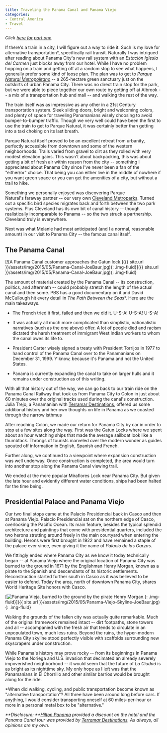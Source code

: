 ```yaml
---
title: Traveling the Panama Canal and Panama Viejo
categories:
- Central America
- Travel
---
```


_Click [here for part one](https://withoutapath.com/panama-city-casco-travel/)._

If there's a train in a city, I will figure out a way to ride it. Such is my love for alternative transportation*, specifically rail transit. Naturally I was intrigued after reading about Panama City's new rail system with an _Estación Iglesia del Carmen_ just blocks away from our hotel. While I have no problem hopping on a train and getting off at a random stop to see what happens, I generally prefer some kind of loose plan. The plan was to get to [_Parque Natural Metropolitano_](http://www.parquemetropolitano.org/) -- a 265-hectare green sanctuary just on the outskirts of urban Panama City. There was no direct train stop for the park, but we were able to piece together our own route by getting off at Albrook -- a mix of a transportation hub and mall -- and walking the rest of the way.

The train itself was as impressive as any other in a 21st Century transportation system. Sleek sliding doors, bright and welcoming colors, and plenty of space for traveling Panamanians wisely choosing to avoid bumper-to-bumper traffic. Though we very well could have been the first to use the train to get to Parque Natural, it was certainly better than getting into a taxi choking on its last breath.

Parque Natural itself proved to be an excellent retreat from urbanity, perfectly accessible from downtown and some of the western neighborhoods. Trails varied from gravel to dirt as they rolled with very modest elevation gains. This wasn't about backpacking, this was about getting a bit of fresh air within reason from the city -- something I appreciated about Panama City since I've never been a fan of the "either/or" choice. That being you can either live in the middle of nowhere if you want green space or you can get the amenities of a city, but without a trail to hike.

Something we personally enjoyed was discovering Parque Natural's faraway partner -- our very own [Cleveland Metroparks](http://www.clevelandmetroparks.com). Turned out a specific bird species migrates back and forth between the two park systems. Plus Cleveland has its own bit of canal history -- though realistically incomparable to Panama -- so the two struck a partnership. Cleveland truly is everywhere.

Next was what Melanie had most anticipated (and I a normal, reasonable amount) in our visit to Panama City -- the famous canal itself.

## **The Panama Canal**

[![A Panama Canal customer approaches the Gatun lock.]({{ site.url }}/assets/img/2015/05/Panama-Canal-JoeBaur.jpg){: .img-fluid}]({{ site.url }}/assets/img/2015/05/Panama-Canal-JoeBaur.jpg){: .img-fluid}

The amount of material created by the Panama Canal -- its construction, politics, and aftermath -- could probably stretch the length of the actual canal and then some. PBS has a good documentary on it and David McCullough hit every detail in _The Path Between the Seas_*. Here are the main takeaways.

 	
  * The French tried it first, failed and then we did it. U-S-A! U-S-A! U-S-A!

 	
  * It was actually all much more complicated than simplistic, nationalistic narratives (such as the one above) offer. A lot of people died and racism dictated the harsh treatment of immigrant West Indian workers to whom the canal owes its life to.

 	
  * President Carter wisely signed a treaty with President Torrijos in 1977 to hand control of the Panama Canal over to the Panamanians on December 31, 1999. Y'know, because it's Panama and not the United States.

 	
  * Panama is currently expanding the canal to take on larger hulls and it remains under construction as of this writing.

With all that history out of the way, we can go back to our train ride on the Panama Canal Railway that took us from Panama City to Colon in just about 60 minutes over the original tracks used during the canal's construction. Julia Trejo, a Panamanian with [Terramar Destinations](http://www.terramardestinations.com/), offered us some additional history and her own thoughts on life in Panama as we coasted through the narrow isthmus

After reaching Colon, we made our return for Panama City by car in order to stop at a few sites along the way. First was the Gatun Locks where we spent about an hour watching ships that made the average sailboat look like a thumbtack. Throngs of tourists marveled over the modern wonder as guides spouted off information in English, Spanish and French.

Further along, we continued to a viewpoint where expansion construction was well underway. Once construction is completed, the area would turn into another stop along the Panama Canal viewing trail.

We ended at the more popular Miraflores Lock near Panama City. But given the late hour and evidently different water conditions, ships had been halted for the time being.

## **Presidential Palace and Panama Viejo**

Our two final stops came at the Palacio Presidencial back in Casco and then at Panama Viejo. Palacio Presidencial sat on the northern edge of Casco, overlooking the Pacific Ocean. Its main feature, besides the typical splendid architecture and paintings that come with presidential quarters, included the two herons strutting around freely in the main courtyard when entering the building. Herons were first brought in 1922 and have remained a staple of the palace ever since, even giving it the name of _Palacio de las Garzas_.

We fittingly ended where Panama City as we know it today technically began -- at Panama Viejo where the original location of Panama City was burned to the ground in 1671 by the Englishman Henry Morgan, known as a pirate to the Spanish and descendants of its historic settlements. Reconstruction started further south in Casco as it was believed to be easier to defend. Today the area, north of downtown Panama City, shares World Heritage Site honors with Casco.

[![Panama Vieja, burned to the ground by the pirate Henry Morgan.](/wp-content/uploads/2015/05/_d_improd_/Panama-Viejo-Skyline-JoeBaur-1024x683_f_improf_672x448.jpg){: .img-fluid}]({{ site.url }}/assets/img/2015/05/Panama-Viejo-Skyline-JoeBaur.jpg){: .img-fluid}

Walking the grounds of the fallen city was actually quite remarkable. Much of the original framework remained intact -- dirt footpaths, stone towers and all -- accompanied with the fresh air that tends to circulate in an unpopulated town, much less ruins. Beyond the ruins, the hyper-modern Panama City skyline stood perfectly visible with scaffolds surrounding new skyscrapers under construction.

While Panama's history may prove rocky -- from its beginnings in Panama Viejo to the Noriega and U.S. invasion that decimated an already severely impoverished neighborhood -- it would seem that the future of _La Ciudad_ is as bright as its nighttime sky. My only hope as I left was that the Panamanians in El Chorrillo and other similar barrios would be brought along for the ride.

*When did walking, cycling, and public transportation become known as "alternative transportation"? All three have been around long before cars. If anything, I would consider transporting oneself at 60 miles-per-hour or more in a personal metal box to be "alternative."

_**Disclosure: **[Hilton Panama](http://www3.hilton.com/en/hotels/panama/hilton-panama-PTYHFHH/index.html) provided a discount on the hotel and the Panama Canal tour was provided by [Terramar Destinations](http://www.terramardestinations.com/). As always, all opinions are my own._
